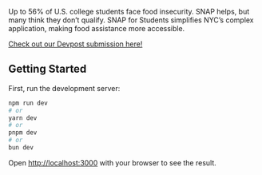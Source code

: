 Up to 56% of U.S. college students face food insecurity. SNAP helps, but many think they don’t qualify. SNAP for Students simplifies NYC’s complex application, making food assistance more accessible.

[Check out our Devpost submission here!](https://devpost.com/software/snap-for-students?_gl=1*1gufnyl*_gcl_au*MTA3NjkwNTU2NC4xNzQzMjc1MzA2*_ga*NjM5MDY3MjYxLjE3NDMyNzUzMDY.*_ga_0YHJK3Y10M*MTc0MzI3NTMwNi4xLjEuMTc0MzI3NTMzMy4wLjAuMA..)

## Getting Started

First, run the development server:

```bash
npm run dev
# or
yarn dev
# or
pnpm dev
# or
bun dev
```

Open [http://localhost:3000](http://localhost:3000) with your browser to see the result.
